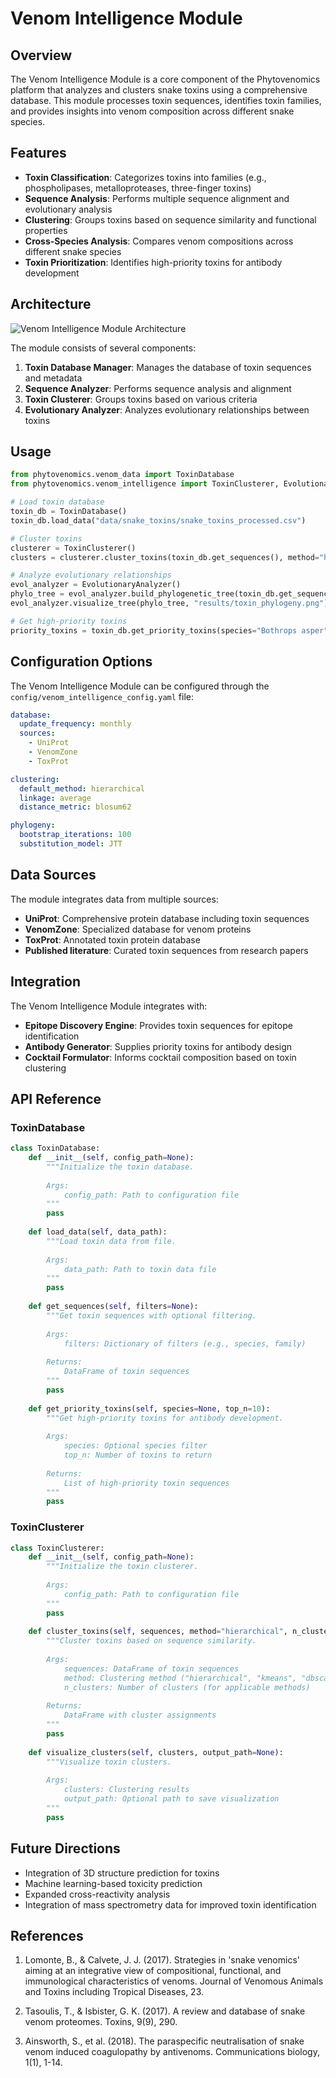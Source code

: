 # Venom Intelligence Module

## Overview

The Venom Intelligence Module is a core component of the Phytovenomics platform that analyzes and clusters snake toxins using a comprehensive database. This module processes toxin sequences, identifies toxin families, and provides insights into venom composition across different snake species.

## Features

- **Toxin Classification**: Categorizes toxins into families (e.g., phospholipases, metalloproteases, three-finger toxins)
- **Sequence Analysis**: Performs multiple sequence alignment and evolutionary analysis
- **Clustering**: Groups toxins based on sequence similarity and functional properties
- **Cross-Species Analysis**: Compares venom compositions across different snake species
- **Toxin Prioritization**: Identifies high-priority toxins for antibody development

## Architecture

![Venom Intelligence Module Architecture](../assets/venom_intelligence_architecture.png)

The module consists of several components:

1. **Toxin Database Manager**: Manages the database of toxin sequences and metadata
2. **Sequence Analyzer**: Performs sequence analysis and alignment
3. **Toxin Clusterer**: Groups toxins based on various criteria
4. **Evolutionary Analyzer**: Analyzes evolutionary relationships between toxins

## Usage

```python
from phytovenomics.venom_data import ToxinDatabase
from phytovenomics.venom_intelligence import ToxinClusterer, EvolutionaryAnalyzer

# Load toxin database
toxin_db = ToxinDatabase()
toxin_db.load_data("data/snake_toxins/snake_toxins_processed.csv")

# Cluster toxins
clusterer = ToxinClusterer()
clusters = clusterer.cluster_toxins(toxin_db.get_sequences(), method="hierarchical", n_clusters=10)

# Analyze evolutionary relationships
evol_analyzer = EvolutionaryAnalyzer()
phylo_tree = evol_analyzer.build_phylogenetic_tree(toxin_db.get_sequences())
evol_analyzer.visualize_tree(phylo_tree, "results/toxin_phylogeny.png")

# Get high-priority toxins
priority_toxins = toxin_db.get_priority_toxins(species="Bothrops asper", top_n=5)
```

## Configuration Options

The Venom Intelligence Module can be configured through the `config/venom_intelligence_config.yaml` file:

```yaml
database:
  update_frequency: monthly
  sources:
    - UniProt
    - VenomZone
    - ToxProt

clustering:
  default_method: hierarchical
  linkage: average
  distance_metric: blosum62

phylogeny:
  bootstrap_iterations: 100
  substitution_model: JTT
```

## Data Sources

The module integrates data from multiple sources:

- **UniProt**: Comprehensive protein database including toxin sequences
- **VenomZone**: Specialized database for venom proteins
- **ToxProt**: Annotated toxin protein database
- **Published literature**: Curated toxin sequences from research papers

## Integration

The Venom Intelligence Module integrates with:

- **Epitope Discovery Engine**: Provides toxin sequences for epitope identification
- **Antibody Generator**: Supplies priority toxins for antibody design
- **Cocktail Formulator**: Informs cocktail composition based on toxin clustering

## API Reference

### ToxinDatabase

```python
class ToxinDatabase:
    def __init__(self, config_path=None):
        """Initialize the toxin database.
        
        Args:
            config_path: Path to configuration file
        """
        pass
        
    def load_data(self, data_path):
        """Load toxin data from file.
        
        Args:
            data_path: Path to toxin data file
        """
        pass
        
    def get_sequences(self, filters=None):
        """Get toxin sequences with optional filtering.
        
        Args:
            filters: Dictionary of filters (e.g., species, family)
            
        Returns:
            DataFrame of toxin sequences
        """
        pass
        
    def get_priority_toxins(self, species=None, top_n=10):
        """Get high-priority toxins for antibody development.
        
        Args:
            species: Optional species filter
            top_n: Number of toxins to return
            
        Returns:
            List of high-priority toxin sequences
        """
        pass
```

### ToxinClusterer

```python
class ToxinClusterer:
    def __init__(self, config_path=None):
        """Initialize the toxin clusterer.
        
        Args:
            config_path: Path to configuration file
        """
        pass
        
    def cluster_toxins(self, sequences, method="hierarchical", n_clusters=None):
        """Cluster toxins based on sequence similarity.
        
        Args:
            sequences: DataFrame of toxin sequences
            method: Clustering method ("hierarchical", "kmeans", "dbscan")
            n_clusters: Number of clusters (for applicable methods)
            
        Returns:
            DataFrame with cluster assignments
        """
        pass
        
    def visualize_clusters(self, clusters, output_path=None):
        """Visualize toxin clusters.
        
        Args:
            clusters: Clustering results
            output_path: Optional path to save visualization
        """
        pass
```

## Future Directions

- Integration of 3D structure prediction for toxins
- Machine learning-based toxicity prediction
- Expanded cross-reactivity analysis
- Integration of mass spectrometry data for improved toxin identification

## References

1. Lomonte, B., & Calvete, J. J. (2017). Strategies in 'snake venomics' aiming at an integrative view of compositional, functional, and immunological characteristics of venoms. Journal of Venomous Animals and Toxins including Tropical Diseases, 23.

2. Tasoulis, T., & Isbister, G. K. (2017). A review and database of snake venom proteomes. Toxins, 9(9), 290.

3. Ainsworth, S., et al. (2018). The paraspecific neutralisation of snake venom induced coagulopathy by antivenoms. Communications biology, 1(1), 1-14.